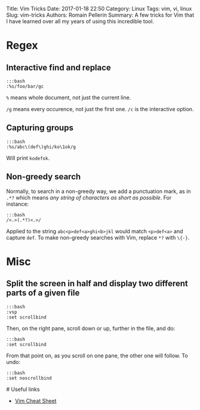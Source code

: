 Title: Vim Tricks 
Date: 2017-01-18 22:50
Category: Linux
Tags: vim, vi, linux
Slug: vim-tricks
Authors: Romain Pellerin
Summary: A few tricks for Vim that I have learned over all my years of using this incredible tool.

# Regex

## Interactive find and replace

    :::bash
    :%s/foo/bar/gc

`%` means whole document, not just the current line.

`/g` means every occurence, not just the first one. `/c` is the interactive option.

## Capturing groups

    :::bash
    :%s/abc\(def\)ghi/ko\1ok/g

Will print `kodefok`.

## Non-greedy search

Normally, to search in a non-greedy way, we add a punctuation mark, as in `.*?` which means *any string of characters as short as possible*. For instance:

    :::bash
    /<.>(.*?)<.>/

Applied to the string `abc<p>def<a>ghi<b>jkl` would match `<p>def<a>` and capture `def`. To make non-greedy searches with Vim, replace `*?` with `\{-}`.

# Misc

## Split the screen in half and display two different parts of a given file

    :::bash
    :vsp
    :set scrollbind

Then, on the right pane, scroll down or up, further in the file, and do:

    :::bash
    :set scrollbind

From that point on, as you scroll on one pane, the other one will follow. To undo:

    :::bash
    :set noscrollbind

# Useful links

- [Vim Cheat Sheet](vim.rtorr.com)
